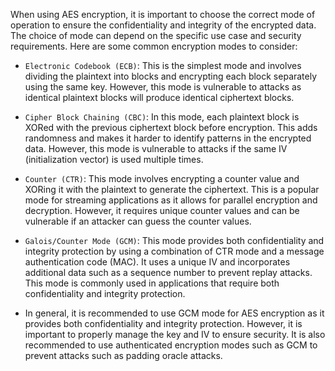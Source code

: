 When using AES encryption, it is important to choose the correct mode of operation to ensure the confidentiality and integrity of the encrypted data. The choice of mode can depend on the specific use case and security requirements. Here are some common encryption modes to consider:

* `Electronic Codebook (ECB)`: This is the simplest mode and involves dividing the plaintext into blocks and encrypting each block separately using the same key. However, this mode is vulnerable to attacks as identical plaintext blocks will produce identical ciphertext blocks.
* `Cipher Block Chaining (CBC)`: In this mode, each plaintext block is XORed with the previous ciphertext block before encryption. This adds randomness and makes it harder to identify patterns in the encrypted data. However, this mode is vulnerable to attacks if the same IV (initialization vector) is used multiple times.
* `Counter (CTR)`: This mode involves encrypting a counter value and XORing it with the plaintext to generate the ciphertext. This is a popular mode for streaming applications as it allows for parallel encryption and decryption. However, it requires unique counter values and can be vulnerable if an attacker can guess the counter values.
* `Galois/Counter Mode (GCM)`: This mode provides both confidentiality and integrity protection by using a combination of CTR mode and a message authentication code (MAC). It uses a unique IV and incorporates additional data such as a sequence number to prevent replay attacks. This mode is commonly used in applications that require both confidentiality and integrity protection.

* In general, it is recommended to use GCM mode for AES encryption as it provides both confidentiality and integrity protection. However, it is important to properly manage the key and IV to ensure security. It is also recommended to use authenticated encryption modes such as GCM to prevent attacks such as padding oracle attacks.